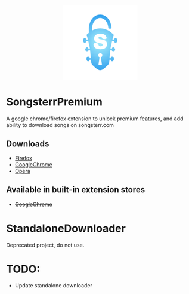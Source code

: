 <div style="text-align:center"><img width="200" height="auto" src="https://github.com/CertainLach/SongAPI/blob/master/lach_icon_x10.png" /></div>

# SongsterrPremium
A google chrome/firefox extension to unlock premium features, and add ability to download songs on songsterr.com
## Downloads
- [Firefox](https://github.com/CertainLach/SongAPI/blob/master/SongsterrPremium/release/extension.xpi)
- [GoogleChrome](https://github.com/CertainLach/SongAPI/blob/master/SongsterrPremium/release/extension.crx)
- [Opera](https://github.com/CertainLach/SongAPI/blob/master/SongsterrPremium/release/extension.nex)
## Available in built-in extension stores
- ~~[GoogleChrome](https://chrome.google.com/webstore/detail/songsterr-hack/obknpodhecdegikcgibopjflckciigdb)~~

# StandaloneDownloader
Deprecated project, do not use.

# TODO:
- Update standalone downloader
